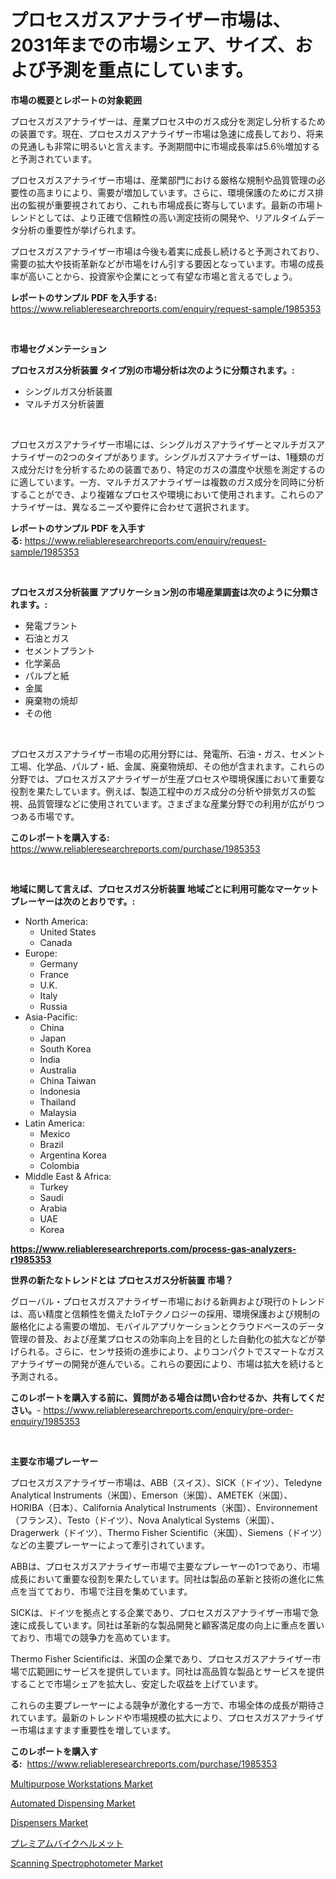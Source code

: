 <p><h1>プロセスガスアナライザー市場は、2031年までの市場シェア、サイズ、および予測を重点にしています。</h1></p><p><strong>市場の概要とレポートの対象範囲</strong></p>
<p><p>プロセスガスアナライザーは、産業プロセス中のガス成分を測定し分析するための装置です。現在、プロセスガスアナライザー市場は急速に成長しており、将来の見通しも非常に明るいと言えます。予測期間中に市場成長率は5.6％増加すると予測されています。</p><p>プロセスガスアナライザー市場は、産業部門における厳格な規制や品質管理の必要性の高まりにより、需要が増加しています。さらに、環境保護のためにガス排出の監視が重要視されており、これも市場成長に寄与しています。最新の市場トレンドとしては、より正確で信頼性の高い測定技術の開発や、リアルタイムデータ分析の重要性が挙げられます。</p><p>プロセスガスアナライザー市場は今後も着実に成長し続けると予測されており、需要の拡大や技術革新などが市場をけん引する要因となっています。市場の成長率が高いことから、投資家や企業にとって有望な市場と言えるでしょう。</p></p>
<p><strong>レポートのサンプル PDF を入手する:</strong> <a href="https://www.reliableresearchreports.com/enquiry/request-sample/1985353">https://www.reliableresearchreports.com/enquiry/request-sample/1985353</a></p>
<p>&nbsp;</p>
<p><strong>市場セグメンテーション</strong></p>
<p><strong>プロセスガス分析装置 タイプ別の市場分析は次のように分類されます。:</strong></p>
<p><ul><li>シングルガス分析装置</li><li>マルチガス分析装置</li></ul></p>
<p>&nbsp;</p>
<p><p>プロセスガスアナライザー市場には、シングルガスアナライザーとマルチガスアナライザーの2つのタイプがあります。シングルガスアナライザーは、1種類のガス成分だけを分析するための装置であり、特定のガスの濃度や状態を測定するのに適しています。一方、マルチガスアナライザーは複数のガス成分を同時に分析することができ、より複雑なプロセスや環境において使用されます。これらのアナライザーは、異なるニーズや要件に合わせて選択されます。</p></p>
<p><strong>レポートのサンプル PDF を入手する:</strong>&nbsp;<a href="https://www.reliableresearchreports.com/enquiry/request-sample/1985353">https://www.reliableresearchreports.com/enquiry/request-sample/1985353</a></p>
<p>&nbsp;</p>
<p><strong> プロセスガス分析装置 アプリケーション別の市場産業調査は次のように分類されます。:</strong></p>
<p><ul><li>発電プラント</li><li>石油とガス</li><li>セメントプラント</li><li>化学薬品</li><li>パルプと紙</li><li>金属</li><li>廃棄物の焼却</li><li>その他</li></ul></p>
<p>&nbsp;</p>
<p><p>プロセスガスアナライザー市場の応用分野には、発電所、石油・ガス、セメント工場、化学品、パルプ・紙、金属、廃棄物焼却、その他が含まれます。これらの分野では、プロセスガスアナライザーが生産プロセスや環境保護において重要な役割を果たしています。例えば、製造工程中のガス成分の分析や排気ガスの監視、品質管理などに使用されています。さまざまな産業分野での利用が広がりつつある市場です。</p></p>
<p><strong>このレポートを購入する:</strong>&nbsp; <a href="https://www.reliableresearchreports.com/purchase/1985353">https://www.reliableresearchreports.com/purchase/1985353</a></p>
<p>&nbsp;</p>
<p><strong>地域に関して言えば、プロセスガス分析装置 地域ごとに利用可能なマーケットプレーヤーは次のとおりです。:</strong></p>
<p><ul>
    <li>
        North America:
        <ul>
            <li>United States</li>
            <li>Canada</li>
        </ul>
    </li>
    <li>
        Europe:
        <ul>
            <li>Germany</li>
            <li>France</li>
            <li>U.K.</li>
            <li>Italy</li>
            <li>Russia</li>
        </ul>
    </li>
    <li>
        Asia-Pacific:
        <ul>
            <li>China</li>
            <li>Japan</li>
            <li>South Korea</li>
            <li>India</li>
            <li>Australia</li>
            <li>China Taiwan</li>
            <li>Indonesia</li>
            <li>Thailand</li>
            <li>Malaysia</li>
        </ul>
    </li>
    <li>
        Latin America:
        <ul>
            <li>Mexico</li>
            <li>Brazil</li>
            <li>Argentina Korea</li>
            <li>Colombia</li>
        </ul>
    </li>
    <li>
        Middle East & Africa:
        <ul>
            <li>Turkey</li>
            <li>Saudi</li>
            <li>Arabia</li>
            <li>UAE</li>
            <li>Korea</li>
        </ul>
    </li>
    </ul></p>
<p><strong><a href="https://www.reliableresearchreports.com/process-gas-analyzers-r1985353">https://www.reliableresearchreports.com/process-gas-analyzers-r1985353</a></strong>&nbsp;</p>
<p><strong>世界の新たなトレンドとは プロセスガス分析装置 市場？</strong></p>
<p><p>グローバル・プロセスガスアナライザー市場における新興および現行のトレンドは、高い精度と信頼性を備えたIoTテクノロジーの採用、環境保護および規制の厳格化による需要の増加、モバイルアプリケーションとクラウドベースのデータ管理の普及、および産業プロセスの効率向上を目的とした自動化の拡大などが挙げられる。さらに、センサ技術の進歩により、よりコンパクトでスマートなガスアナライザーの開発が進んでいる。これらの要因により、市場は拡大を続けると予測される。</p></p>
<p><strong>このレポートを購入する前に、質問がある場合は問い合わせるか、共有してください。</strong>- <a href="https://www.reliableresearchreports.com/enquiry/pre-order-enquiry/1985353">https://www.reliableresearchreports.com/enquiry/pre-order-enquiry/1985353</a></p>
<p>&nbsp;</p>
<p><strong>主要な市場プレーヤー</strong></p>
<p><p>プロセスガスアナライザー市場は、ABB（スイス）、SICK（ドイツ）、Teledyne Analytical Instruments（米国）、Emerson（米国）、AMETEK（米国）、HORIBA（日本）、California Analytical Instruments（米国）、Environnement（フランス）、Testo（ドイツ）、Nova Analytical Systems（米国）、Dragerwerk（ドイツ）、Thermo Fisher Scientific（米国）、Siemens（ドイツ）などの主要プレーヤーによって牽引されています。</p><p>ABBは、プロセスガスアナライザー市場で主要なプレーヤーの1つであり、市場成長において重要な役割を果たしています。同社は製品の革新と技術の進化に焦点を当てており、市場で注目を集めています。</p><p>SICKは、ドイツを拠点とする企業であり、プロセスガスアナライザー市場で急速に成長しています。同社は革新的な製品開発と顧客満足度の向上に重点を置いており、市場での競争力を高めています。</p><p>Thermo Fisher Scientificは、米国の企業であり、プロセスガスアナライザー市場で広範囲にサービスを提供しています。同社は高品質な製品とサービスを提供することで市場シェアを拡大し、安定した収益を上げています。</p><p>これらの主要プレーヤーによる競争が激化する一方で、市場全体の成長が期待されています。最新のトレンドや市場規模の拡大により、プロセスガスアナライザー市場はますます重要性を増しています。</p></p>
<p><strong>このレポートを購入する:</strong>&nbsp;&nbsp;<a href="https://www.reliableresearchreports.com/purchase/1985353">https://www.reliableresearchreports.com/purchase/1985353</a></p>
<p><p><a href="https://fuschia-pecorino-a6d.notion.site/Analyzing-Multipurpose-Workstations-Market-Global-Industry-Perspective-and-Forecast-2024-to-2031-3892f7314d7a4d6a85016e0ee7ba5797">Multipurpose Workstations Market</a></p><p><a href="https://github.com/kosella/Market-Research-Report-List-2/blob/main/automated-dispensing-market.md">Automated Dispensing Market</a></p><p><a href="https://github.com/nathandecarvalho/Market-Research-Report-List-2/blob/main/dispensers-market.md">Dispensers Market</a></p><p><a href="https://github.com/ReyesKohler20231/Market-Research-Report-List-1/blob/main/920175233144.md">プレミアムバイクヘルメット</a></p><p><a href="https://view.publitas.com/reportprime-1/scanning-spectrophotometer-market-size-reveals-the-best-marketing-channels-in-global-industry/">Scanning Spectrophotometer Market</a></p></p>
